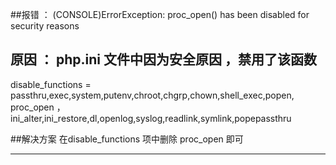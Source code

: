 ##报错 ：  (CONSOLE)ErrorException: proc_open() has been disabled for security reasons

## 原因 ： php.ini 文件中因为安全原因 ，禁用了该函数
 disable_functions = passthru,exec,system,putenv,chroot,chgrp,chown,shell_exec,popen,
  proc_open  ，
 ini_alter,ini_restore,dl,openlog,syslog,readlink,symlink,popepassthru

##解决方案  在disable_functions 项中删除  proc_open  即可


****************************************************************************